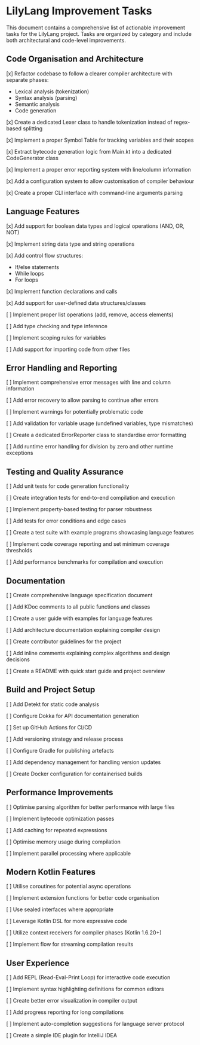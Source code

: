 # LilyLang Improvement Tasks

This document contains a comprehensive list of actionable improvement tasks for the LilyLang project. Tasks are organized by category and include both architectural and code-level improvements.

## Code Organisation and Architecture

[x] Refactor codebase to follow a clearer compiler architecture with separate phases:
   - Lexical analysis (tokenization)
   - Syntax analysis (parsing)
   - Semantic analysis
   - Code generation

[x] Create a dedicated Lexer class to handle tokenization instead of regex-based splitting

[x] Implement a proper Symbol Table for tracking variables and their scopes

[x] Extract bytecode generation logic from Main.kt into a dedicated CodeGenerator class

[x] Implement a proper error reporting system with line/column information

[x] Add a configuration system to allow customisation of compiler behaviour

[x] Create a proper CLI interface with command-line arguments parsing

## Language Features

[x] Add support for boolean data types and logical operations (AND, OR, NOT)

[x] Implement string data type and string operations

[x] Add control flow structures:
   - If/else statements
   - While loops
   - For loops

[x] Implement function declarations and calls

[x] Add support for user-defined data structures/classes

[ ] Implement proper list operations (add, remove, access elements)

[ ] Add type checking and type inference

[ ] Implement scoping rules for variables

[ ] Add support for importing code from other files

## Error Handling and Reporting

[ ] Implement comprehensive error messages with line and column information

[ ] Add error recovery to allow parsing to continue after errors

[ ] Implement warnings for potentially problematic code

[ ] Add validation for variable usage (undefined variables, type mismatches)

[ ] Create a dedicated ErrorReporter class to standardise error formatting

[ ] Add runtime error handling for division by zero and other runtime exceptions

## Testing and Quality Assurance

[ ] Add unit tests for code generation functionality

[ ] Create integration tests for end-to-end compilation and execution

[ ] Implement property-based testing for parser robustness

[ ] Add tests for error conditions and edge cases

[ ] Create a test suite with example programs showcasing language features

[ ] Implement code coverage reporting and set minimum coverage thresholds

[ ] Add performance benchmarks for compilation and execution

## Documentation

[ ] Create comprehensive language specification document

[ ] Add KDoc comments to all public functions and classes

[ ] Create a user guide with examples for language features

[ ] Add architecture documentation explaining compiler design

[ ] Create contributor guidelines for the project

[ ] Add inline comments explaining complex algorithms and design decisions

[ ] Create a README with quick start guide and project overview

## Build and Project Setup

[ ] Add Detekt for static code analysis

[ ] Configure Dokka for API documentation generation

[ ] Set up GitHub Actions for CI/CD

[ ] Add versioning strategy and release process

[ ] Configure Gradle for publishing artefacts

[ ] Add dependency management for handling version updates

[ ] Create Docker configuration for containerised builds

## Performance Improvements

[ ] Optimise parsing algorithm for better performance with large files

[ ] Implement bytecode optimization passes

[ ] Add caching for repeated expressions

[ ] Optimise memory usage during compilation

[ ] Implement parallel processing where applicable

## Modern Kotlin Features

[ ] Utilise coroutines for potential async operations

[ ] Implement extension functions for better code organisation

[ ] Use sealed interfaces where appropriate

[ ] Leverage Kotlin DSL for more expressive code

[ ] Utilize context receivers for compiler phases (Kotlin 1.6.20+)

[ ] Implement flow for streaming compilation results

## User Experience

[ ] Add REPL (Read-Eval-Print Loop) for interactive code execution

[ ] Implement syntax highlighting definitions for common editors

[ ] Create better error visualization in compiler output

[ ] Add progress reporting for long compilations

[ ] Implement auto-completion suggestions for language server protocol

[ ] Create a simple IDE plugin for IntelliJ IDEA
